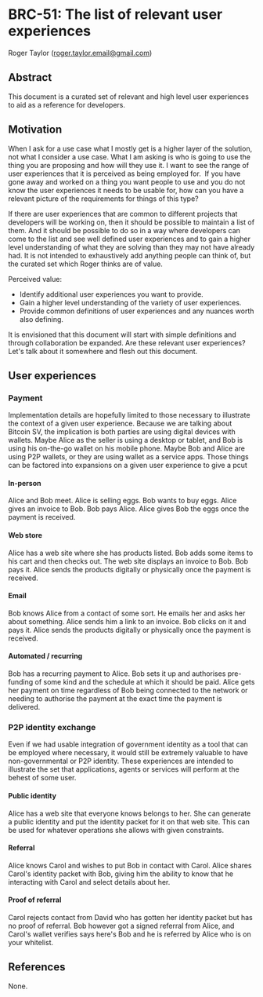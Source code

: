 # BRC-51: The list of relevant user experiences

Roger Taylor (roger.taylor.email@gmail.com)

## Abstract

This document is a curated set of relevant and high level user experiences to aid as a reference for developers.

## Motivation

When I ask for a use case what I mostly get is a higher layer of the solution, not what I consider a use case. What I am asking is who is going to use the thing you are proposing and how will they use it. I want to see the range of user experiences that it is perceived as being employed for.  If you have gone away and worked on a thing you want people to use and you do not know the user experiences it needs to be usable for, how can you have a relevant picture of the requirements for things of this type?

If there are user experiences that are common to different projects that developers will be working on, then it should be possible to maintain a list of them. And it should be possible to do so in a way where developers can come to the list and see well defined user experiences and to gain a higher level understanding of what they are solving than they may not have already had. It is not intended to exhaustively add anything people can think of, but the curated set which Roger thinks are of value.

Perceived value:

* Identify additional user experiences you want to provide.
* Gain a higher level understanding of the variety of user experiences.
* Provide common definitions of user experiences and any nuances worth also defining.

It is envisioned that this document will start with simple definitions and through collaboration be expanded. Are these relevant user experiences? Let's talk about it somewhere and flesh out this document.

## User experiences

### Payment

Implementation details are hopefully limited to those necessary to illustrate the context of a given user experience. Because we are talking about Bitcoin SV, the implication is both parties are using digital devices with wallets. Maybe Alice as the seller is using a desktop or tablet, and Bob is using his on-the-go wallet on his mobile phone. Maybe Bob and Alice are using P2P wallets, or they are using wallet as a service apps. Those things can be factored into expansions on a given user experience to give a pcut

#### In-person

Alice and Bob meet. Alice is selling eggs. Bob wants to buy eggs. Alice gives an invoice to Bob. Bob pays Alice. Alice gives Bob the eggs once the payment is received.

#### Web store

Alice has a web site where she has products listed. Bob adds some items to his cart and then checks out. The web site displays an invoice to Bob. Bob pays it. Alice sends the products digitally or physically once the payment is received.

#### Email

Bob knows Alice from a contact of some sort. He emails her and asks her about something. Alice sends him a link to an invoice. Bob clicks on it and pays it. Alice sends the products digitally or physically once the payment is received.

#### Automated / recurring

Bob has a recurring payment to Alice. Bob sets it up and authorises pre-funding of some kind and the schedule at which it should be paid. Alice gets her payment on time regardless of Bob being connected to the network or needing to authorise the payment at the exact time the payment is delivered.

### P2P identity exchange

Even if we had usable integration of government identity as a tool that can be employed where necessary, it would still be extremely valuable to have non-governmental or P2P identity. These experiences are intended to illustrate the set that applications, agents or services will perform at the behest of some user.

#### Public identity

Alice has a web site that everyone knows belongs to her. She can generate a public identity and put the identity packet for it on that web site. This can be used for whatever operations she allows with given constraints.

#### Referral

Alice knows Carol and wishes to put Bob in contact with Carol. Alice shares Carol's identity packet with Bob, giving him the ability to know that he interacting with Carol and select details about her.

#### Proof of referral

Carol rejects contact from David who has gotten her identity packet but has no proof of referral. Bob however got a signed referral from Alice, and Carol's wallet verifies says here's Bob and he is referred by Alice who is on your whitelist.

## References

None.
